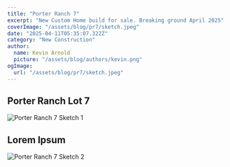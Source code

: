 ```yaml
---
title: "Porter Ranch 7"
excerpt: "New Custom Home build for sale. Breaking ground April 2025"
coverImage: "/assets/blog/pr7/sketch.jpeg"
date: "2025-04-11T05:35:07.322Z"
category: "New Construction"
author:
  name: Kevin Arnold
  picture: "/assets/blog/authors/kevin.png"
ogImage:
  url: "/assets/blog/pr7/sketch.jpeg"
---
```


## Porter Ranch Lot 7

![Porter Ranch 7 Sketch 1](/assets/blog/pr7/sketch.jpeg)

## Lorem Ipsum

![Porter Ranch 7 Sketch 2](/assets/blog/pr7/sketch2.JPG)